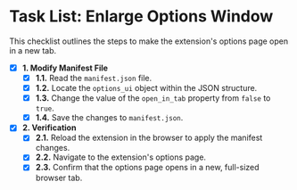 # Task List: Enlarge Options Window

This checklist outlines the steps to make the extension's options page open in a new tab.

- [x] **1. Modify Manifest File**
  - [x] **1.1.** Read the `manifest.json` file.
  - [x] **1.2.** Locate the `options_ui` object within the JSON structure.
  - [x] **1.3.** Change the value of the `open_in_tab` property from `false` to `true`.
  - [x] **1.4.** Save the changes to `manifest.json`.

- [x] **2. Verification**
  - [x] **2.1.** Reload the extension in the browser to apply the manifest changes.
  - [x] **2.2.** Navigate to the extension's options page.
  - [x] **2.3.** Confirm that the options page opens in a new, full-sized browser tab.
